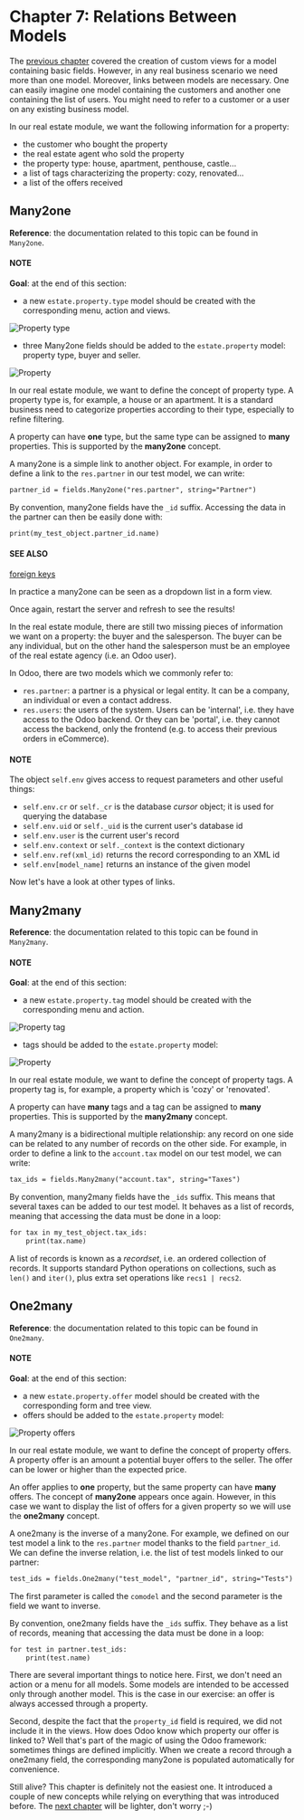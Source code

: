 # Chapter 7: Relations Between Models

The [previous chapter](06_basicviews.md) covered the creation of custom
views for a model containing basic fields. However, in any real business scenario we need more than
one model. Moreover, links between models are necessary. One can easily imagine one model containing
the customers and another one containing the list of users. You might need to refer to a customer
or a user on any existing business model.

In our real estate module, we want the following information for a property:

- the customer who bought the property
- the real estate agent who sold the property
- the property type: house, apartment, penthouse, castle...
- a list of tags characterizing the property: cozy, renovated...
- a list of the offers received

## Many2one

**Reference**: the documentation related to this topic can be found in
`Many2one`.

#### NOTE
**Goal**: at the end of this section:

- a new `estate.property.type` model should be created with the corresponding menu, action and views.

![Property type](../../../_images/property_type.png)
- three Many2one fields should be added to the `estate.property` model: property type, buyer and seller.

![Property](../../../_images/property_many2one.png)

In our real estate module, we want to define the concept of property type. A property type
is, for example, a house or an apartment. It is a standard business need to categorize
properties according to their type, especially to refine filtering.

A property can have **one** type, but the same type can be assigned to **many** properties.
This is supported by the **many2one** concept.

A many2one is a simple link to another object. For example, in order to define a link to the
`res.partner` in our test model, we can write:

```default
partner_id = fields.Many2one("res.partner", string="Partner")
```

By convention, many2one fields have the `_id` suffix. Accessing the data in the partner
can then be easily done with:

```default
print(my_test_object.partner_id.name)
```

#### SEE ALSO
[foreign keys](https://www.postgresql.org/docs/12/tutorial-fk.html)

In practice a many2one can be seen as a dropdown list in a form view.

Once again, restart the server and refresh to see the results!

In the real estate module, there are still two missing pieces of information we want on a property:
the buyer and the salesperson. The buyer can be any individual, but on the other hand the
salesperson must be an employee of the real estate agency (i.e. an Odoo user).

In Odoo, there are two models which we commonly refer to:

- `res.partner`: a partner is a physical or legal entity. It can be a company, an individual or
  even a contact address.
- `res.users`: the users of the system. Users can be 'internal', i.e. they have
  access to the Odoo backend. Or they can be 'portal', i.e. they cannot access the backend, only the
  frontend (e.g. to access their previous orders in eCommerce).

#### NOTE
The object `self.env` gives access to request parameters and other useful
things:

- `self.env.cr` or `self._cr` is the database *cursor* object; it is
  used for querying the database
- `self.env.uid` or `self._uid` is the current user's database id
- `self.env.user` is the current user's record
- `self.env.context` or `self._context` is the context dictionary
- `self.env.ref(xml_id)` returns the record corresponding to an XML id
- `self.env[model_name]` returns an instance of the given model

Now let's have a look at other types of links.

## Many2many

**Reference**: the documentation related to this topic can be found in
`Many2many`.

#### NOTE
**Goal**: at the end of this section:

- a new `estate.property.tag` model should be created with the corresponding menu and action.

![Property tag](../../../_images/property_tag.png)
- tags should be added to the `estate.property` model:

![Property](../../../_images/property_many2many.png)

In our real estate module, we want to define the concept of property tags. A property tag
is, for example, a property which is 'cozy' or 'renovated'.

A property can have **many** tags and a tag can be assigned to **many** properties.
This is supported by the **many2many** concept.

A many2many is a bidirectional multiple relationship: any record on one side can be related to any
number of records on the other side. For example, in order to define a link to the
`account.tax` model on our test model, we can write:

```default
tax_ids = fields.Many2many("account.tax", string="Taxes")
```

By convention, many2many fields have the `_ids` suffix. This means that several taxes can be
added to our test model. It behaves as a list of records, meaning that accessing the data must be
done in a loop:

```default
for tax in my_test_object.tax_ids:
    print(tax.name)
```

A list of records is known as a *recordset*, i.e. an ordered collection of records. It supports
standard Python operations on collections, such as `len()` and `iter()`, plus extra set
operations like `recs1 | recs2`.

## One2many

**Reference**: the documentation related to this topic can be found in
`One2many`.

#### NOTE
**Goal**: at the end of this section:

- a new `estate.property.offer` model should be created with the corresponding form and tree view.
- offers should be added to the `estate.property` model:

![Property offers](../../../_images/property_offer.png)

In our real estate module, we want to define the concept of property offers. A property offer
is an amount a potential buyer offers to the seller. The offer can be lower or higher than the
expected price.

An offer applies to **one** property, but the same property can have **many** offers.
The concept of **many2one** appears once again. However, in this case we want to display the list
of offers for a given property so we will use the **one2many** concept.

A one2many is the inverse of a many2one. For example, we defined
on our test model a link to the `res.partner` model thanks to the field `partner_id`.
We can define the inverse relation, i.e. the list of test models linked to our partner:

```default
test_ids = fields.One2many("test_model", "partner_id", string="Tests")
```

The first parameter is called the `comodel` and the second parameter is the field we want to
inverse.

By convention, one2many fields have the `_ids` suffix. They behave as a list of records, meaning
that accessing the data must be done in a loop:

```default
for test in partner.test_ids:
    print(test.name)
```

There are several important things to notice here. First, we don't need an action or a menu for all
models. Some models are intended to be accessed only through another model. This is the case in our
exercise: an offer is always accessed through a property.

Second, despite the fact that the `property_id` field is required, we did not include it in the
views. How does Odoo know which property our offer is linked to? Well that's part of the
magic of using the Odoo framework: sometimes things are defined implicitly. When we create
a record through a one2many field, the corresponding many2one is populated automatically
for convenience.

Still alive? This chapter is definitely not the easiest one. It introduced a couple of new concepts
while relying on everything that was introduced before. The
[next chapter](08_compute_onchange.md) will be lighter, don't worry ;-)
